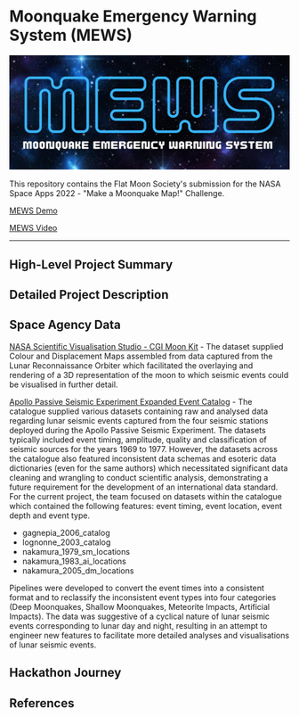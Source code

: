 # Moonquake Emergency Warning System (MEWS)

![MEWS](https://github.com/calvpang/FMS_Moonquake/blob/main/Images/MEWS_logo/MEWS%20logo.png?raw=true)

This repository contains the Flat Moon Society's submission for the NASA Space Apps 2022 - "Make a Moonquake Map!" Challenge.

[MEWS Demo](https://calvpang.github.io/MEWS_Site/posts/2022-10-02-MEWS/)

[MEWS Video](https://www.youtube.com)

---
## High-Level Project Summary

## Detailed Project Description

## Space Agency Data
[NASA Scientific Visualisation Studio - CGI Moon Kit](https://svs.gsfc.nasa.gov/cgi-bin/details.cgi?aid=4720) - The dataset supplied Colour and Displacement Maps assembled from data captured from the Lunar Reconnaissance Orbiter which facilitated the overlaying and rendering of a 3D representation of the moon to which seismic events could be visualised in further detail.

[Apollo Passive Seismic Experiment Expanded Event Catalog](https://pds-geosciences.wustl.edu/missions/apollo/seismic_event_catalog.htm) - The catalogue supplied various datasets containing raw and analysed data regarding lunar seismic events captured from the four seismic stations deployed during the Apollo Passive Seismic Experiment. The datasets typically included event timing, amplitude, quality and classification of seismic sources for the years 1969 to 1977. However, the datasets across the catalogue also featured inconsistent data schemas and esoteric data dictionaries (even for the same authors) which necessitated significant data cleaning and wrangling to conduct scientific analysis, demonstrating a future requirement for the development of an international data standard. For the current project, the team focused on datasets within the catalogue which contained the following features: event timing, event location, event depth and event type.
- gagnepia_2006_catalog
- lognonne_2003_catalog
- nakamura_1979_sm_locations
- nakamura_1983_ai_locations
- nakamura_2005_dm_locations

Pipelines were developed to convert the event times into a consistent format and to reclassify the inconsistent event types into four categories (Deep Moonquakes, Shallow Moonquakes, Meteorite Impacts, Artificial Impacts). The data was suggestive of a cyclical nature of lunar seismic events corresponding to lunar day and night, resulting in an attempt to engineer new features to facilitate more detailed analyses and visualisations of lunar seismic events.

## Hackathon Journey

## References
